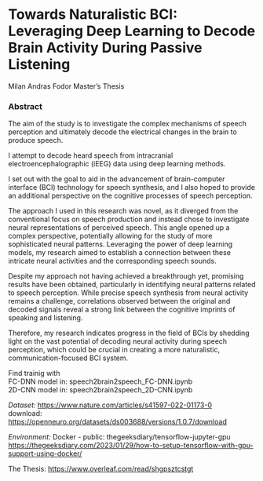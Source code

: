 # Towards Naturalistic BCI: Leveraging Deep Learning to Decode Brain Activity During Passive Listening
Milan Andras Fodor
Master’s Thesis

### Abstract

The aim of the study is to investigate the complex mechanisms of speech perception and ultimately decode the electrical changes in the brain to produce speech.

I attempt to decode heard speech from intracranial electroencephalographic (iEEG) data using deep learning methods.

I set out with the goal to aid in the advancement of brain-computer interface (BCI) technology for speech synthesis, and I also hoped to provide an additional perspective on the cognitive processes of speech perception.

The approach I used in this research was novel, as it diverged from the conventional focus on speech production and instead chose to investigate neural representations of perceived speech. This angle opened up a complex perspective, potentially allowing for the study of more sophisticated neural patterns. Leveraging the power of deep learning models, my research aimed to establish a connection between these intricate neural activities and the corresponding speech sounds.

Despite my approach not having achieved a breakthrough yet, promising results have been obtained, particularly in identifying neural patterns related to speech perception. While precise speech synthesis from neural activity remains a challenge, correlations observed between the original and decoded signals reveal a strong link between the cognitive imprints of speaking and listening.

Therefore, my research indicates progress in the field of BCIs by shedding light on the vast potential of decoding neural activity during speech perception, which could be crucial in creating a more naturalistic, communication-focused BCI system.

Find trainig with <br>
FC-DNN model in: speech2brain2speech_FC-DNN.ipynb <br>
2D-CNN model in: speech2brain2speech_2D-CNN.ipynb


*Dataset:*  https://www.nature.com/articles/s41597-022-01173-0  
download: https://openneuro.org/datasets/ds003688/versions/1.0.7/download  


*Environment:*  Docker - public: thegeeksdiary/tensorflow-jupyter-gpu  
https://thegeeksdiary.com/2023/01/29/how-to-setup-tensorflow-with-gpu-support-using-docker/

The Thesis: https://www.overleaf.com/read/shgpsztcstgt
